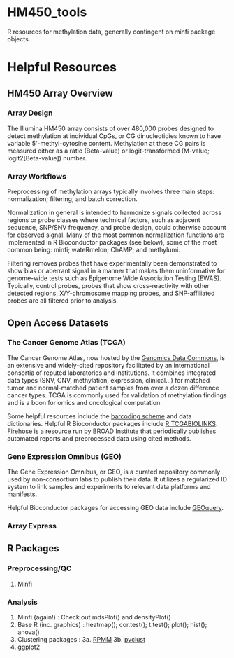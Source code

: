 # HM450_tools
R resources for methylation data, generally contingent on minfi package objects.

# Helpful Resources

## HM450 Array Overview
### Array Design
The Illumina HM450 array consists of over 480,000 probes designed to detect methylation at individual CpGs, or CG dinucleotidies known to have variable 5'-methyl-cytosine content. Methylation at these CG pairs is measured either as a ratio (Beta-value) or logit-transformed (M-value; logit2[Beta-value]) number. 

### Array Workflows
Preprocessing of methylation arrays typically involves three main steps: normalization; filtering; and batch correction. 

Normalization in general is intended to harmonize signals collected across regions or probe classes where technical factors, such as adjacent sequence, SNP/SNV frequency, and probe design, could otherwise account for observed signal. Many of the most common normalization functions are implemented in R Bioconductor packages (see below), some of the most common being: minfi; wateRmelon; ChAMP; and methylumi. 

Filtering removes probes that have experimentally been demonstrated to show bias or aberrant signal in a manner that makes them uninformative for genome-wide tests such as Epigenome Wide Association Testing (EWAS). Typically, control probes, probes that show cross-reactivity with other detected regions, X/Y-chromosome mapping probes, and SNP-affiliated probes are all filtered prior to analysis.   

## Open Access Datasets
### The Cancer Genome Atlas (TCGA)
The Cancer Genome Atlas, now hosted by the [Genomics Data Commons](https://gdc-portal.nci.nih.gov/), is an extensive and widely-cited repository facilitated by an international consortia of reputed laboratories and institutions. It combines integrated data types (SNV, CNV, methylation, expression, clinical...) for matched tumor and normal-matched patient samples from over a dozen difference cancer types. TCGA is commonly used for validation of methylation findings and is a boon for omics and oncological computation. 

Some helpful resources include the [barcoding scheme](https://wiki.nci.nih.gov/display/TCGA/TCGA+barcode) and data dictionaries. Helpful R Bioconductor packages include [R TCGABIOLINKS](https://www.bioconductor.org/packages/release/bioc/html/TCGAbiolinks.html). [Firehose](https://gdac.broadinstitute.org/) is a resource run by BROAD Institute that periodically publishes automated reports and preprocessed data using cited methods. 

### Gene Expression Omnibus (GEO)
The Gene Expression Omnibus, or GEO, is a curated repository commonly used by non-consortium labs to publish their data. It utilizes a regularized ID system to link samples and experiments to relevant data platforms and manifests. 

Helpful Bioconductor packages for accessing GEO data include [GEOquery](https://bioconductor.org/packages/devel/bioc/html/GEOquery.html).

### Array Express

## R Packages
### Preprocessing/QC
1. Minfi

### Analysis
1. Minfi (again!) : Check out mdsPlot() and densityPlot()
2. Base R (inc. graphics) : heatmap(); cor.test(); t.test(); plot(); hist(); anova()
3. Clustering packages :
3a. [RPMM](https://cran.r-project.org/web/packages/RPMM/index.html)
3b. [pvclust](https://cran.r-project.org/web/packages/pvclust/index.html)
4. [ggplot2](https://cran.r-project.org/web/packages/ggplot2/index.html)



